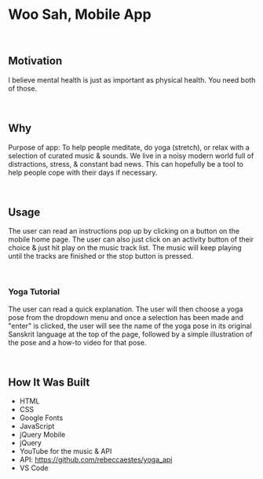 # Woo Sah, Mobile App

&nbsp;

## Motivation

I believe mental health is just as important as physical health. You need both of those.

&nbsp;

## Why

Purpose of app: To help people meditate, do yoga (stretch), or relax with a selection of curated music & sounds. We live in a noisy modern world full of distractions, stress, & constant bad news. This can hopefully be a tool to help people cope with their days if necessary.

&nbsp;

## Usage

The user can read an instructions pop up by clicking on a button on the mobile home page.
The user can also just click on an activity button of their choice & just hit play on the music track list. The music will keep playing until the tracks are finished or the stop button is pressed.

&nbsp;

### Yoga Tutorial

The user can read a quick explanation. The user will then choose a yoga pose from the dropdown menu and once a selection has been made and "enter" is clicked, the user will see the name of the yoga pose in its original Sanskrit language at the top of the page, followed by a simple illustration of the pose and a how-to video for that pose.

&nbsp;

## How It Was Built

- HTML
- CSS
- Google Fonts
- JavaScript
- jQuery Mobile
- jQuery
- YouTube for the music & API
- API: https://github.com/rebeccaestes/yoga_api
- VS Code
